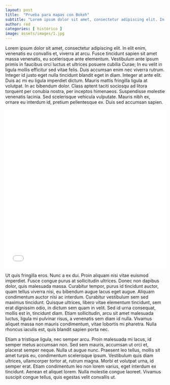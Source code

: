 ```yaml
---
layout: post
title:  "Prueba para mapas con Bokeh"
subtitle: "Lorem ipsum dolor sit amet, consectetur adipiscing elit. In elit enim, venenatis eu convallis et, viverra at arcu. Fusce tincidunt sapien sit amet massa venenatis, eu scelerisque ante elementum. Vestibulum ante ipsum primis in faucibus orci luctus et ultrices posuere cubilia Curae; In eu velit in ligula mollis efficitur sed vitae felis. Duis accumsan enim nec viverra rutrum."
author: red
categories: [ histórico ]
image: assets/images/1.jpg
---
```

Lorem ipsum dolor sit amet, consectetur adipiscing elit. In elit enim, venenatis eu convallis et, viverra at arcu. Fusce tincidunt sapien sit amet massa venenatis, eu scelerisque ante elementum. Vestibulum ante ipsum primis in faucibus orci luctus et ultrices posuere cubilia Curae; In eu velit in ligula mollis efficitur sed vitae felis. Duis accumsan enim nec viverra rutrum. Integer id justo eget nulla tincidunt blandit eget in diam. Integer at ante elit. Duis ac mi eu ligula imperdiet dictum. Mauris mattis fringilla ligula at volutpat. In ac bibendum dolor. Class aptent taciti sociosqu ad litora torquent per conubia nostra, per inceptos himenaeos. Suspendisse molestie venenatis lacinia. Sed scelerisque vehicula vulputate. Mauris nibh ex, ornare eu interdum id, pretium pellentesque ex. Duis sed accumsan sapien.

<iframe src="/assets/images/elche.html"
    sandbox="allow-same-origin allow-scripts"
    width="100%"
    height="500"
    scrolling="no"
    seamless="seamless"
    frameborder="0">
</iframe>

Ut quis fringilla eros. Nunc a ex dui. Proin aliquam nisi vitae euismod imperdiet. Fusce congue purus at sollicitudin ultrices. Donec non dapibus dolor, quis malesuada massa. Curabitur tempor, purus id tincidunt auctor, quam tellus viverra nisi, eu bibendum augue lacus eget augue. Aliquam condimentum auctor nisi ac interdum. Curabitur vestibulum sem sed maximus tincidunt. Quisque ultrices, libero vitae elementum tincidunt, sem erat dignissim odio, in dictum sem quam in velit. Sed id urna consequat, mollis est in, tincidunt diam. Etiam sollicitudin, arcu sit amet malesuada luctus, ligula mi pulvinar risus, a venenatis sem diam id nulla. Vivamus aliquet massa non mauris condimentum, vitae lobortis mi pharetra. Nulla rhoncus iaculis est, quis blandit sapien porta nec.

Etiam a tristique ligula, nec semper arcu. Proin malesuada mi lacus, id semper metus accumsan non. Sed sem mauris, accumsan ut orci et, placerat semper neque. Nulla ut augue nunc. Praesent leo tellus, mollis sit amet turpis eu, condimentum scelerisque ipsum. Vestibulum quis diam ultrices, ullamcorper tortor at, rutrum magna. Morbi et volutpat urna, id semper erat. Etiam condimentum leo non lorem varius, eget interdum ex tincidunt. Aenean et aliquet lorem. Nulla molestie congue laoreet. Vivamus suscipit congue tellus, quis egestas velit convallis ut.